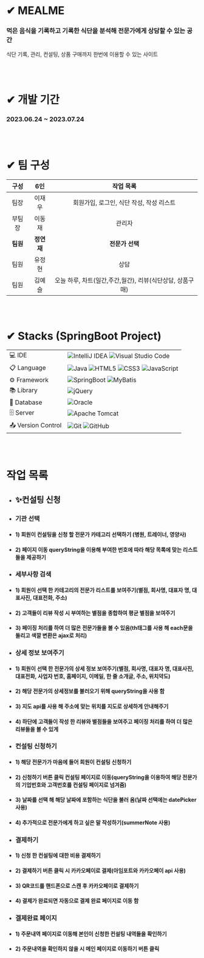 # ✔ MEALME
### 먹은 음식을 기록하고 기록한 식단을 분석해 전문가에게 상담할 수 있는 공간
식단 기록, 관리, 컨설팅, 상품 구매까지 한번에 이용할 수 있는 사이트
  
</br>
</br>

# ✔ 개발 기간
### 2023.06.24 ~ 2023.07.24  
</br>
</br>

# ✔ 팀 구성 
| 구성  | 6인  |  작업 목록  |
| :---: | :---: | :---: |
| 팀장 | 이재우 | 회원가입, 로그인, 식단 작성, 작성 리스트 |
| 부팀장 | 이동재 | 관리자 |
| **팀원** | **정연재** | **전문가 선택** |
| 팀원 | 유정현 | 상담 |
| 팀원 | 김예슬 | 오늘 하루, 차트(일간,주간,월간), 리뷰(식단상담, 상품구매) |
  
</br>
</br>
  
# ✔ Stacks (SpringBoot Project) 
|   |   |
| :--- | :--- |
| 💻 IDE | ![IntelliJ IDEA](https://img.shields.io/badge/IntelliJIDEA-000000.svg?style=for-the-badge&logo=intellij-idea&logoColor=white)  ![Visual Studio Code](https://img.shields.io/badge/Visual%20Studio%20Code-0078d7.svg?style=for-the-badge&logo=visual-studio-code&logoColor=white)  |  
| 📋 Language | ![Java](https://img.shields.io/badge/java-%23ED8B00.svg?style=for-the-badge&logo=openjdk&logoColor=white) ![HTML5](https://img.shields.io/badge/html5-%23E34F26.svg?style=for-the-badge&logo=html5&logoColor=white) ![CSS3](https://img.shields.io/badge/css3-%231572B6.svg?style=for-the-badge&logo=css3&logoColor=white) ![JavaScript](https://img.shields.io/badge/javascript-%23323330.svg?style=for-the-badge&logo=javascript&logoColor=%23F7DF1E)  |
| ⚙️ Framework | ![SpringBoot](https://img.shields.io/badge/SpringBoot-%236DB33F.svg?style=for-the-badge&logo=SpringBoot&logoColor=white)  ![MyBatis](https://img.shields.io/badge/MyBatis-000000?style=for-the-badge&logo={MyBatis}&logoColor={black}) |
| 📚 Library | ![jQuery](https://img.shields.io/badge/jquery-%230769AD.svg?style=for-the-badge&logo=jquery&logoColor=white) |
| 💾 Database | ![Oracle](https://img.shields.io/badge/Oracle-F80000?style=for-the-badge&logo=oracle&logoColor=white) |
| 🗄️ Server | ![Apache Tomcat](https://img.shields.io/badge/apache%20tomcat-%23F8DC75.svg?style=for-the-badge&logo=apache-tomcat&logoColor=black) |  
| 📤 Version Control | ![Git](https://img.shields.io/badge/git-%23F05033.svg?style=for-the-badge&logo=git&logoColor=white) ![GitHub](https://img.shields.io/badge/github-%23121011.svg?style=for-the-badge&logo=github&logoColor=white) |
  
</br>
</br>

# 작업 목록
- ## ✨컨설팅 신청
- ### 기관 선택
- #### 1) 회원이 컨설팅을 신청 할 전문가 카테고리 선택하기 (병원, 트레이너, 영양사)
- #### 2) 페이지 이동 queryString을 이용해 부여한 번호에 따라 해당 목록에 맞는 리스트들을 제공하기
- ### 세부사항 검색
- #### 1) 회원이 선택 한 카테고리의 전문가 리스트를 보여주기(별점, 회사명, 대표자 명, 대표사진, 대표전화, 주소)
- #### 2) 고객들이 리뷰 작성 시 부여하는 별점을 종합하여 평균 별점을 보여주기
- #### 3) 페이징 처리를 하여 더 많은 전문가들을 볼 수 있음(th태그를 사용 해 each문을 돌리고 색깔 변환은 ajax로 처리)
- ### 상세 정보 보여주기
- #### 1) 회원이 선택 한 전문가의 상세 정보 보여주기(별점, 회사명, 대표자 명, 대표사진, 대표전화, 사업자 번호, 홈페이지, 이메일, 한 줄 소개글, 주소, 위치약도)
- #### 2) 해당 전문가의 상세정보를 불러오기 위해 queryString을 사용 함
- #### 3) 지도 api를 사용 해 주소에 맞는 위치를 지도로 상세하게 안내해주기
- #### 4) 하단에 고객들이 작성 한 리뷰와 별점들을 보여주고 페이징 처리를 하여 더 많은 리뷰들을 볼 수 있게
- ### 컨설팅 신청하기
- #### 1) 해당 전문가가 마음에 들어 회원이 컨설팅 신청하기
- #### 2) 신청하기 버튼 클릭 컨설팅 페이지로 이동(queryString을 이용하여 해당 전문가의 기업번호와 고객번호를 컨설팅 페이지로 넘겨줌)
- #### 3) 날짜를 선택 해 해당 날짜에 포함하는 식단을 불러 옴(날짜 선택에는 datePicker 사용)
- #### 4) 추가적으로 전문가에게 하고 싶은 말 작성하기(summerNote 사용)
- ### 결제하기
- #### 1) 신청 한 컨설팅에 대한 비용 결제하기
- #### 2) 결제하기 버튼 클릭 시 카카오페이로 결제(아임포트와 카카오페이 api 사용)
- #### 3) QR코드를 핸드폰으로 스캔 후 카카오페이로 결제하기
- #### 4) 결제가 완료되면 자동으로 결제 완료 페이지로 이동 함
- ### 겔제완료 페이지
- #### 1) 주문내역 페이지로 이동해 본인이 신청한 컨설팅 내역들을 확인하기
- #### 2) 주문내역을 확인하지 않을 시 메인 페이지로 이동하기 버튼 클릭
